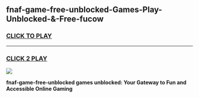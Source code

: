 
## fnaf-game-free-unblocked-Games-Play-Unblocked-&-Free-fucow
<h3>
<a href="https://premium76.site?title=fnaf-game-free-unblocked&ref=24A">CLICK TO PLAY</a></h3>
<hr>

<h3>
<a href="https://premium76.site?title=fnaf-game-free-unblocked&ref=24A">CLICK 2 PLAY</a>
  
</h3>

<a href="https://premium76.site?title=fnaf-game-free-unblocked&ref=24A"><img src="https://clearcache.store/games.png"></a>


**fnaf-game-free-unblocked games unblocked: Your Gateway to Fun and Accessible Online Gaming**
